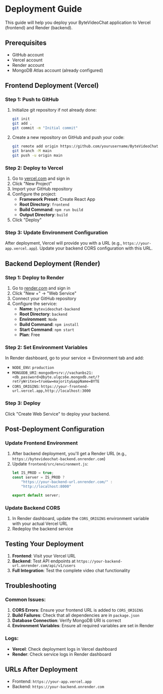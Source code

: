# Deployment Guide

This guide will help you deploy your ByteVideoChat application to Vercel (frontend) and Render (backend).

## Prerequisites

- GitHub account
- Vercel account
- Render account
- MongoDB Atlas account (already configured)

## Frontend Deployment (Vercel)

### Step 1: Push to GitHub
1. Initialize git repository if not already done:
   ```bash
   git init
   git add .
   git commit -m "Initial commit"
   ```

2. Create a new repository on GitHub and push your code:
   ```bash
   git remote add origin https://github.com/yourusername/ByteVideoChat.git
   git branch -M main
   git push -u origin main
   ```

### Step 2: Deploy to Vercel
1. Go to [vercel.com](https://vercel.com) and sign in
2. Click "New Project"
3. Import your GitHub repository
4. Configure the project:
   - **Framework Preset**: Create React App
   - **Root Directory**: `frontend`
   - **Build Command**: `npm run build`
   - **Output Directory**: `build`
5. Click "Deploy"

### Step 3: Update Environment Configuration
After deployment, Vercel will provide you with a URL (e.g., `https://your-app.vercel.app`). Update your backend CORS configuration with this URL.

## Backend Deployment (Render)

### Step 1: Deploy to Render
1. Go to [render.com](https://render.com) and sign in
2. Click "New +" → "Web Service"
3. Connect your GitHub repository
4. Configure the service:
   - **Name**: `bytevideochat-backend`
   - **Root Directory**: `backend`
   - **Environment**: `Node`
   - **Build Command**: `npm install`
   - **Start Command**: `npm start`
   - **Plan**: Free

### Step 2: Set Environment Variables
In Render dashboard, go to your service → Environment tab and add:
- `NODE_ENV`: `production`
- `MONGODB_URI`: `mongodb+srv://vachanbs21:<db_password>@byte.ulqcs6e.mongodb.net/?retryWrites=true&w=majority&appName=BYTE`
- `CORS_ORIGINS`: `https://your-frontend-url.vercel.app,http://localhost:3000`

### Step 3: Deploy
Click "Create Web Service" to deploy your backend.

## Post-Deployment Configuration

### Update Frontend Environment
1. After backend deployment, you'll get a Render URL (e.g., `https://bytevideochat-backend.onrender.com`)
2. Update `frontend/src/environment.js`:
   ```javascript
   let IS_PROD = true;
   const server = IS_PROD ?
       "https://your-backend-url.onrender.com/" :
       "http://localhost:8000"
   
   export default server;
   ```

### Update Backend CORS
1. In Render dashboard, update the `CORS_ORIGINS` environment variable with your actual Vercel URL
2. Redeploy the backend service

## Testing Your Deployment

1. **Frontend**: Visit your Vercel URL
2. **Backend**: Test API endpoints at `https://your-backend-url.onrender.com/api/v1/users`
3. **Full Integration**: Test the complete video chat functionality

## Troubleshooting

### Common Issues:
1. **CORS Errors**: Ensure your frontend URL is added to `CORS_ORIGINS`
2. **Build Failures**: Check that all dependencies are in `package.json`
3. **Database Connection**: Verify MongoDB URI is correct
4. **Environment Variables**: Ensure all required variables are set in Render

### Logs:
- **Vercel**: Check deployment logs in Vercel dashboard
- **Render**: Check service logs in Render dashboard

## URLs After Deployment
- Frontend: `https://your-app.vercel.app`
- Backend: `https://your-backend.onrender.com`
